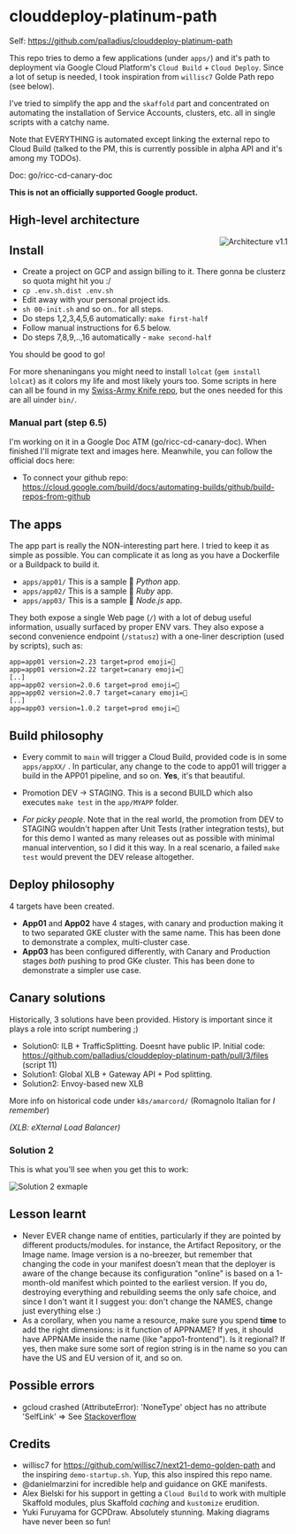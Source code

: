# clouddeploy-platinum-path

Self: https://github.com/palladius/clouddeploy-platinum-path

This repo tries to demo a few applications (under `apps/`) and it's path to
deployment via Google Cloud Platform's `Cloud Build` + `Cloud Deploy`.
Since a lot of setup is needed, I took inspiration from `willisc7` Golde Path
repo (see below).

I've tried to simplify the app and the `skaffold` part and concentrated on
automating the installation of Service Accounts, clusters, etc. all in
single scripts with a catchy name.

Note that EVERYTHING is automated except linking the external repo to Cloud
Build (talked to the PM, this is currently possible in alpha API and it's
among my TODOs).

Doc: go/ricc-cd-canary-doc

**This is not an officially supported Google product.**

## High-level architecture

<img src="https://github.com/palladius/clouddeploy-platinum-path/blob/main/doc/Ricc%20Canary%20deployment%202022.png" alt="Architecture v1.1" align='right' />


## Install

* Create a project on GCP and assign billing to it. There gonna be clusterz so quota might hit you :/
* `cp .env.sh.dist .env.sh`
* Edit away with your personal project ids.
* `sh 00-init.sh` and so on.. for all steps.
* Do steps 1,2,3,4,5,6 automatically: `make first-half`
* Follow manual instructions for 6.5 below.
* Do steps 7,8,9,..,16 automatically - `make second-half`

You should be good to go!

For more shenaningans you might need to install `lolcat` (`gem install lolcat`) as
it colors my life and most likely yours too. Some scripts in here can all be found
in my [Swiss-Army Knife repo](https://github.com/palladius/sakura/), but the ones needed
for this are all uinder `bin/`.

### Manual part (step 6.5)

I'm working on it in a Google Doc ATM (go/ricc-cd-canary-doc). When finished
I'll migrate text and images here. Meanwhile, you can follow the official docs here:

* To connect your github repo: https://cloud.google.com/build/docs/automating-builds/github/build-repos-from-github

## The apps

The app part is really the NON-interesting part here. I tried to keep it as simple as
possible. You can complicate it as long as you have a Dockerfile or a Buildpack
to build it.

* `apps/app01/` This is a sample 🐍 *Python* app.
* `apps/app02/` This is a sample 💎 *Ruby* app.
* `apps/app03/` This is a sample 🧊 *Node.js* app.

They both expose a single Web page (`/`) with a lot of debug useful information, usually
surfaced by proper ENV vars. They also expose a second convenience endpoint (`/statusz`)
with a one-liner description (used by scripts), such as:

```
app=app01 version=2.23 target=prod emoji=🐍
app=app01 version=2.22 target=canary emoji=🐍
[..]
app=app02 version=2.0.6 target=prod emoji=💎
app=app02 version=2.0.7 target=canary emoji=💎
[..]
app=app03 version=1.0.2 target=prod emoji=🧊
```

## Build philosophy

* Every commit to `main` will trigger a Cloud Build, provided code is in some `apps/appXX/` . In particular, any change to the code to app01 will trigger a build in the APP01 pipeline, and so on. **Yes**, it's that beautiful.

* Promotion DEV -> STAGING. This is a second BUILD which also executes `make test` in the
`app/MYAPP` folder.

* *For picky people*. Note that in the real world, the promotion from DEV to STAGING wouldn't happen after Unit Tests (rather integration tests), but for this demo I wanted as many releases out as possible with minimal manual intervention, so I did it this way. In a real scenario, a failed `make test` would prevent the DEV release altogether.

## Deploy philosophy

4 targets have been created.

* **App01** and **App02** have 4 stages, with canary and production making it to two separated GKE cluster with the same name. This has been done to demonstrate a complex, multi-cluster case.
* **App03** has been configured differently, with Canary and Production stages *both* pushing to prod GKe cluster. This has been done to demonstrate a simpler use case.

## Canary solutions

Historically, 3 solutions have been provided. History is important since it plays a role
into script numbering ;)

* Solution0: ILB + TrafficSplitting. Doesnt have public IP. Initial code: https://github.com/palladius/clouddeploy-platinum-path/pull/3/files (script 11)
* Solution1: Global XLB + Gateway API + Pod splitting.
* Solution2: Envoy-based new XLB

More info on historical code under `k8s/amarcord/` (Romagnolo Italian for *I remember*)

*(XLB: eXternal Load Balancer)*

### Solution 2

This is what you'll see when you get this to work:

<img src="https://github.com/palladius/clouddeploy-platinum-path/blob/main/doc/solution2 app01 python sample.png" alt="Solution 2 exmaple" align='center' />


## Lesson learnt

* Never EVER change name of entities, particularly if they are pointed by different products/modules.
  for instance, the Artifact Repository, or the Image name. Image version is a no-breezer, but remember
  that changing the code in your manifest doesn't mean that the deployer is aware of the change because
  its configuration "online" is based on a 1-month-old manifest which pointed to the earliest version.
  If you do, destroying everything and rebuilding seems the only safe choice, and since I don't want it
  I suggest you: don't change the NAMES, change just everything else :)
* As a corollary, when you name a resource, make sure you spend **time** to add the right dimensions: is it
  function of APPNAME? If yes, it should have APPNAMe inside the name (like "appo1-frontend"). Is it
  regional? If yes, then make sure some sort of region string is in the name so you can have the US and EU
  version of it, and so on.


## Possible errors

* gcloud crashed (AttributeError): 'NoneType' object has no attribute 'SelfLink' => See
  [Stackoverflow](https://stackoverflow.com/questions/57031471/gcloud-crashed-attributeerror-nonetype-object-has-no-attribute-revisiontem)


## Credits

* willisc7 for https://github.com/willisc7/next21-demo-golden-path and the
   inspiring `demo-startup.sh`. Yup, this also inspired this repo name.
* @danielmarzini for incredible help and guidance on GKE manifests.
* Alex Bielski for his support in getting a `Cloud Build` to work with multiple
  Skaffold modules, plus Skaffold *caching* and `kustomize` erudition.
* Yuki Furuyama for GCPDraw. Absolutely stunning. Making diagrams have never been so fun!

